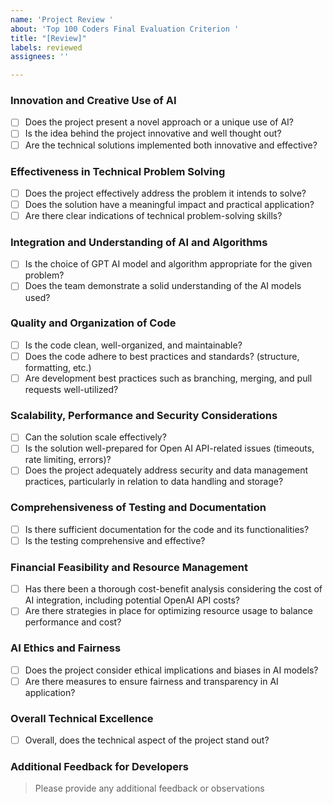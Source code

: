 ```yaml
---
name: 'Project Review '
about: 'Top 100 Coders Final Evaluation Criterion '
title: "[Review]"
labels: reviewed
assignees: ''

---
```


### Innovation and Creative Use of AI
- [ ] Does the project present a novel approach or a unique use of AI?
- [ ] Is the idea behind the project innovative and well thought out?
- [ ] Are the technical solutions implemented both innovative and effective?

### Effectiveness in Technical Problem Solving
- [ ] Does the project effectively address the problem it intends to solve?
- [ ] Does the solution have a meaningful impact and practical application?
- [ ] Are there clear indications of technical problem-solving skills?

### Integration and Understanding of AI and Algorithms
- [ ] Is the choice of GPT AI model and algorithm appropriate for the given problem?
- [ ] Does the team demonstrate a solid understanding of the AI models used?

### Quality and Organization of Code
- [ ] Is the code clean, well-organized, and maintainable?
- [ ] Does the code adhere to best practices and standards? (structure, formatting, etc.)
- [ ] Are development best practices such as branching, merging, and pull requests well-utilized?

### Scalability, Performance and Security Considerations
- [ ] Can the solution scale effectively?
- [ ] Is the solution well-prepared for Open AI API-related issues (timeouts, rate limiting, errors)?
- [ ] Does the project adequately address security and data management practices, particularly in relation to data handling and storage?

### Comprehensiveness of Testing and Documentation
- [ ] Is there sufficient documentation for the code and its functionalities?
- [ ] Is the testing comprehensive and effective?

### Financial Feasibility and Resource Management
 - [ ]  Has there been a thorough cost-benefit analysis considering the cost of AI integration, including potential OpenAI API costs?
-  [ ]  Are there strategies in place for optimizing resource usage to balance performance and cost?

 ### AI Ethics and Fairness
- [ ]  Does the project consider ethical implications and biases in AI models?
- [ ]  Are there measures to ensure fairness and transparency in AI application?

### Overall Technical Excellence
- [ ] Overall, does the technical aspect of the project stand out?

### Additional Feedback for Developers
> Please provide any additional feedback or observations
